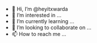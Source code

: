 - 👋 Hi, I’m @heyitxwarda
- 👀 I’m interested in ...
- 🌱 I’m currently learning ...
- 💞️ I’m looking to collaborate on ...
- 📫 How to reach me ...

<!---
heyitxwarda/heyitxwarda is a ✨ special ✨ repository because its `README.md` (this file) appears on your GitHub profile.
You can click the Preview link to take a look at your changes.
--->
